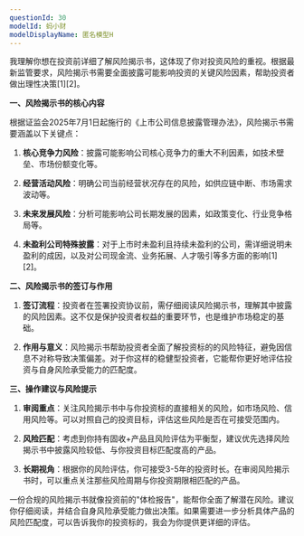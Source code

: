 ```yaml
---
questionId: 30
modelId: 蚂小财
modelDisplayName: 匿名模型H
---
```

我理解你想在投资前详细了解风险揭示书，这体现了你对投资风险的重视。根据最新监管要求，风险揭示书需要全面披露可能影响投资的关键风险因素，帮助投资者做出理性决策[1][2]。

**一、风险揭示书的核心内容**

根据证监会2025年7月1日起施行的《上市公司信息披露管理办法》，风险揭示书需要涵盖以下关键点：

1. **核心竞争力风险**：披露可能影响公司核心竞争力的重大不利因素，如技术壁垒、市场份额变化等。

2. **经营活动风险**：明确公司当前经营状况存在的风险，如供应链中断、市场需求波动等。

3. **未来发展风险**：分析可能影响公司长期发展的因素，如政策变化、行业竞争格局等。

4. **未盈利公司特殊披露**：对于上市时未盈利且持续未盈利的公司，需详细说明未盈利的成因，以及对公司现金流、业务拓展、人才吸引等多方面的影响[1][2]。

**二、风险揭示书的签订与作用**

1. **签订流程**：投资者在签署投资协议前，需仔细阅读风险揭示书，理解其中披露的风险因素。这不仅是保护投资者权益的重要环节，也是维护市场稳定的基础。

2. **作用与意义**：风险揭示书帮助投资者全面了解投资标的的风险特征，避免因信息不对称导致决策偏差。对于你这样的稳健型投资者，它能帮你更好地评估投资与自身风险承受能力的匹配度。

**三、操作建议与风险提示**

1. **审阅重点**：关注风险揭示书中与你投资标的直接相关的风险，如市场风险、信用风险等。可以对照自己的投资目标，评估这些风险是否在可接受范围内。

2. **风险匹配**：考虑到你持有固收+产品且风险评估为平衡型，建议优先选择风险揭示书中披露风险较低、与你投资目标匹配度高的产品。

3. **长期视角**：根据你的风险评估，你可接受3-5年的投资时长。在审阅风险揭示书时，可以重点关注那些风险周期与你投资期限相匹配的产品。

一份合规的风险揭示书就像投资前的"体检报告"，能帮你全面了解潜在风险。建议你仔细阅读，并结合自身风险承受能力做出决策。如果需要进一步分析具体产品的风险匹配度，可以告诉我你的投资标的，我会为你提供更详细的评估。